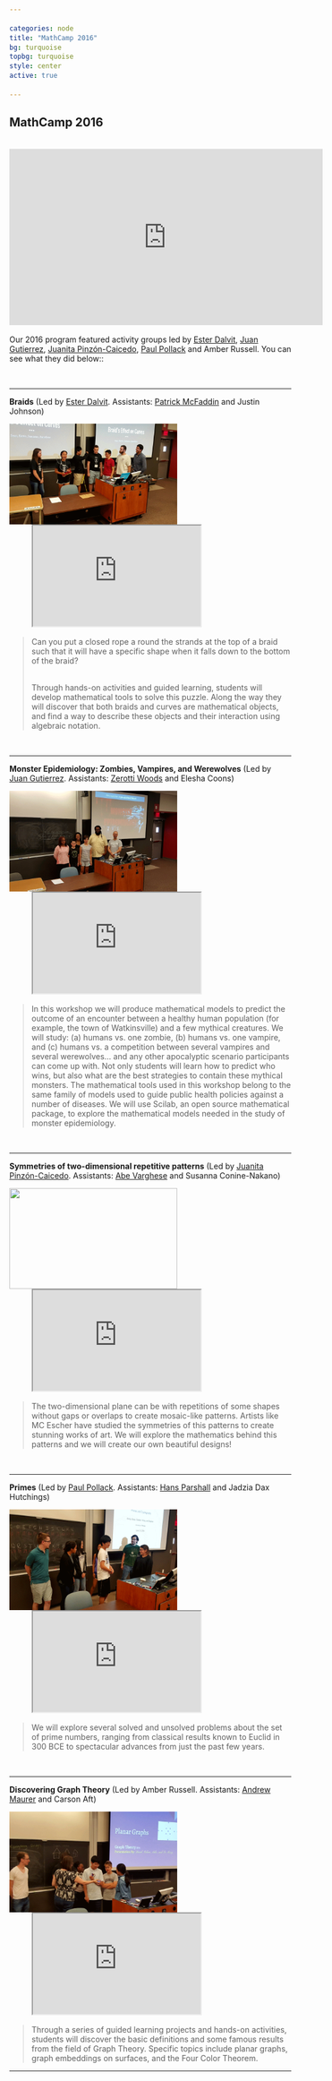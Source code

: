 ```yaml
---

categories: node 
title: "MathCamp 2016"
bg: turquoise
topbg: turquoise
style: center
active: true

---
```


<h2> MathCamp 2016 </h2>

<br />

<iframe width="560" height="315"
src="https://www.youtube.com/embed/ggrwKZnl6E4" frameborder="0"
allowfullscreen></iframe>

Our 2016 program featured activity groups led by [Ester
Dalvit](http://www.math.toronto.edu/dalvit/), [Juan
Gutierrez](http://euler.math.uga.edu/lab/html/index_en.html), [Juanita
Pinzón-Caicedo](http://alpha.math.uga.edu/~juanita/), [Paul
Pollack](http://alpha.math.uga.edu/~pollack/) and Amber
Russell. You can see what they did below::

<br />

---

**Braids**
(Led by [Ester Dalvit](http://www.math.toronto.edu/dalvit/). Assistants: [Patrick
McFaddin](https://sites.google.com/site/pmcfaddinmathematics/) and Justin Johnson)

<img src="img/camp2016/braids.gif" class="img-responsive"
style="width:300px;height: 180px; float: left;">
<iframe
src="https://drive.google.com/file/d/0B6d3gFUYYmnpaGFwMVpkS1ZPVEk/preview"
style="width:300px; height: 180px; margin-left:40px; "></iframe>
<blockquote>
Can you put a closed rope a round the strands at the top of a braid such that it will have a specific shape when it falls down to the bottom of the braid?

<br />
<br />

Through hands-on activities and guided learning, students will develop mathematical tools to solve this puzzle. Along the way they will discover that both braids and curves are mathematical objects, and find a way to describe these objects and their interaction using algebraic notation.
</blockquote>



<br />

---

**Monster Epidemiology: Zombies, Vampires, and Werewolves**
(Led by [Juan Gutierrez](http://euler.math.uga.edu/lab/html/index_en.html).
Assistants: [Zerotti Woods](https://zerotti.wordpress.com/) and Elesha Coons)

<img src="img/camp2016/monsters.gif" class="img-responsive"
style="width:300px;height: 180px; float: left;">
<iframe
src="https://drive.google.com/file/d/0B6d3gFUYYmnpQzBEZmx5M2tVSEE/preview"
width="300" height="180" style="margin-left:40px;"></iframe>

<blockquote>
In this workshop we will produce mathematical models to predict the outcome of an encounter between a healthy human population (for example, the town of Watkinsville) and a few mythical creatures. We will study: (a) humans vs. one zombie, (b) humans vs. one vampire, and (c) humans vs. a competition between several vampires and several werewolves… and any other apocalyptic scenario participants can come up with. Not only students will learn how to predict who wins, but also what are the best strategies to contain these mythical monsters. The mathematical tools used in this workshop belong to the same family of models used to guide public health policies against a number of diseases. We will use Scilab, an open source mathematical package, to explore the mathematical models needed in the study of  monster epidemiology.
</blockquote>

<br />

---

**Symmetries of two-dimensional repetitive patterns**
(Led by [Juanita Pinzón-Caicedo](http://alpha.math.uga.edu/~juanita/).
Assistants: [Abe Varghese](https://sites.google.com/site/abrahamandmath/)
and Susanna Conine-Nakano)


<img src="img/camp2016/patterns.gif" class="img-responsive"
style="width:300px;height: 180px; float: left;">
<iframe
src="https://drive.google.com/file/d/0B6d3gFUYYmnpbEFjblBHdUhsWVk/preview"
width="300" height="180" style="margin-left:40px;"></iframe>

<blockquote>
The two-dimensional plane can be with repetitions of some shapes without gaps or overlaps to create mosaic-like patterns. Artists like MC Escher have studied the symmetries of this patterns to create stunning works of art. We will explore the mathematics behind this patterns and we will create our own beautiful designs!
</blockquote>

<br />

---

**Primes**
(Led by [Paul Pollack](http://alpha.math.uga.edu/~pollack/). Assistants:
[Hans Parshall](http://hansparshall.com/) and Jadzia Dax Hutchings)

<img src="img/camp2016/primes.gif" class="img-responsive"
style="width:300px;height: 180px; float: left;">
<iframe
src="https://drive.google.com/file/d/0B6d3gFUYYmnpb2NJRGdtcHlVNTA/preview"
width="300" height="180" style="margin-left:40px;"></iframe>

<blockquote>
We will explore several solved and unsolved problems about the set of prime numbers, ranging from classical results known to Euclid in 300 BCE to spectacular advances from just the past few years.
</blockquote>


<br />

---


**Discovering Graph Theory** 
(Led by Amber Russell. Assistants: [Andrew
Maurer](https://andrewmaurer.github.io/) and Carson Aft)

<img src="img/camp2016/graphs.gif" class="img-responsive"
style="width:300px;height: 180px; float: left;">
<iframe
src="https://drive.google.com/file/d/0B6d3gFUYYmnpSy1KNG9WMGM2dlk/preview"
width="300" height="180" style="margin-left:40px;"></iframe>

<blockquote>
Through a series of guided learning projects and hands-on activities, students will discover the basic definitions and some famous results from the field of Graph Theory. Specific topics include planar graphs, graph embeddings on surfaces, and the Four Color Theorem.
</blockquote>

---


